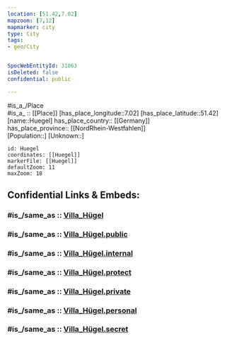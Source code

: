 ```yaml
---
location: [51.42,7.02] 
mapzoom: [7,12] 
mapmarker: city 
type: City
tags:
- geo/City


SpocWebEntityId: 31063
isDeleted: false
confidential: public

---
```

#is_a_/Place  
#is_a_ :: [[Place]] 
[has_place_longitude::7.02] 
[has_place_latitude::51.42] 
[name::Huegel] 
has_place_country:: [[Germany]]  
has_place_province:: [[NordRhein-Westfahlen]]  
[Population::] 
[Unknown::] 


```leaflet
id: Huegel
coordinates: [[Huegel]] 
markerFile: [[Huegel]] 
defaultZoom: 11 
maxZoom: 18
```


## Confidential Links & Embeds: 

### #is_/same_as :: [Villa_Hügel](/_Standards/Earth/Continent/Europe/Europe~Central/Germany/Germany~West/Nordrhein-Westfalen/counties~NW/Essen,Ruhr/Villa_Hügel.md) 

### #is_/same_as :: [Villa_Hügel.public](/_public/Earth/Continent/Europe/Europe~Central/Germany/Germany~West/Nordrhein-Westfalen/counties~NW/Essen,Ruhr/Villa_Hügel.public.md) 

### #is_/same_as :: [Villa_Hügel.internal](/_internal/Earth/Continent/Europe/Europe~Central/Germany/Germany~West/Nordrhein-Westfalen/counties~NW/Essen,Ruhr/Villa_Hügel.internal.md) 

### #is_/same_as :: [Villa_Hügel.protect](/_protect/Earth/Continent/Europe/Europe~Central/Germany/Germany~West/Nordrhein-Westfalen/counties~NW/Essen,Ruhr/Villa_Hügel.protect.md) 

### #is_/same_as :: [Villa_Hügel.private](/_private/Earth/Continent/Europe/Europe~Central/Germany/Germany~West/Nordrhein-Westfalen/counties~NW/Essen,Ruhr/Villa_Hügel.private.md) 

### #is_/same_as :: [Villa_Hügel.personal](/_personal/Earth/Continent/Europe/Europe~Central/Germany/Germany~West/Nordrhein-Westfalen/counties~NW/Essen,Ruhr/Villa_Hügel.personal.md) 

### #is_/same_as :: [Villa_Hügel.secret](/_secret/Earth/Continent/Europe/Europe~Central/Germany/Germany~West/Nordrhein-Westfalen/counties~NW/Essen,Ruhr/Villa_Hügel.secret.md)

